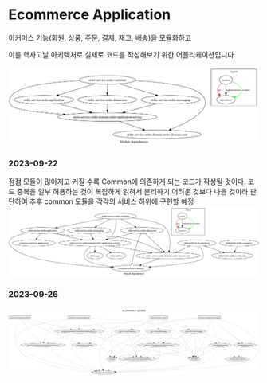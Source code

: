 # Ecommerce Application

이커머스 기능(회원, 상품, 주문, 결제, 재고, 배송)을 모듈화하고

이를 헥사고날 아키텍처로 실제로 코드를 작성해보기 위한 어플리케이션입니다.

![order-module-graph.png](docs/file/order-module-graph.png)

### 2023-09-22

점점 모듈이 많아지고 커질 수록 Common에 의존하게 되는 코드가 작성될 것이다. 코드 중복을 일부 허용하는 것이 복잡하게 얽혀서 분리하기 어려운 것보다 나을 것이라 판단하여
추후 common 모듈을 각각의 서비스 하위에 구현할 예정
![module-graph-20230922.png](docs/file/module-graph-20230922.png)

### 2023-09-26

![module-graph-20230926.png](docs%2Ffile%2Fmodule-graph-20230926.png)